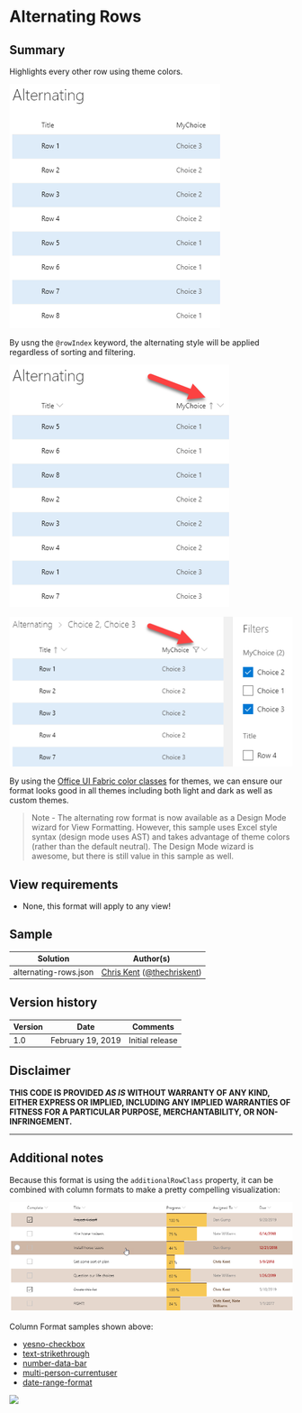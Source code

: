 # Alternating Rows

## Summary
Highlights every other row using theme colors.

![screenshot of the sample](./assets/screenshot.png)

By usng the `@rowIndex` keyword, the alternating style will be applied regardless of sorting and filtering.

![Alternating Rows with sorting](./assets/screenshotSorted.png)

![Alternating Rows with filtering](./assets/screenshotFiltered.png)

By using the [Office UI Fabric color classes](https://developer.microsoft.com/fabric#/styles/colors) for themes, we can ensure our format looks good in all themes including both light and dark as well as custom themes.

> Note - The alternating row format is now available as a Design Mode wizard for View Formatting. However, this sample uses Excel style syntax (design mode uses AST) and takes advantage of theme colors (rather than the default neutral). The Design Mode wizard is awesome, but there is still value in this sample as well.

## View requirements
- None, this format will apply to any view!

## Sample

Solution|Author(s)
--------|---------
alternating-rows.json | [Chris Kent](https://github.com/thechriskent) ([@thechriskent](https://twitter.com/thechriskent))

## Version history

Version|Date|Comments
-------|----|--------
1.0|February 19, 2019|Initial release

## Disclaimer
**THIS CODE IS PROVIDED *AS IS* WITHOUT WARRANTY OF ANY KIND, EITHER EXPRESS OR IMPLIED, INCLUDING ANY IMPLIED WARRANTIES OF FITNESS FOR A PARTICULAR PURPOSE, MERCHANTABILITY, OR NON-INFRINGEMENT.**

---

## Additional notes

Because this format is using the `additionalRowClass` property, it can be combined with column formats to make a pretty compelling visualization:

![Combined with Column Formatting](./assets/screenshotCombined.png)

Column Format samples shown above:
- [yesno-checkbox](../../column-samples/yesno-checkbox)
- [text-strikethrough](../../column-samples/text-strikethrough)
- [number-data-bar](../../column-samples/number-data-bar)
- [multi-person-currentuser](../../column-samples/multi-person-currentuser)
- [date-range-format](../../column-samples/date-range-format)

<img src="https://pnptelemetry.azurewebsites.net/list-formatting/view-samples/alternating-rows" />
